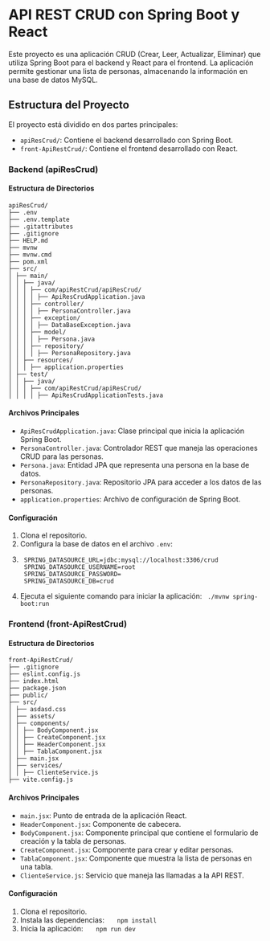 # API REST CRUD con Spring Boot y React

Este proyecto es una aplicación CRUD (Crear, Leer, Actualizar, Eliminar) que utiliza Spring Boot para el backend y React para el frontend. La aplicación permite gestionar una lista de personas, almacenando la información en una base de datos MySQL.

## Estructura del Proyecto

El proyecto está dividido en dos partes principales:

- `apiResCrud/`: Contiene el backend desarrollado con Spring Boot.
- `front-ApiRestCrud/`: Contiene el frontend desarrollado con React.

### Backend (apiResCrud)

#### Estructura de Directorios
```
apiResCrud/ 
├── .env 
├── .env.template 
├── .gitattributes 
├── .gitignore 
├── HELP.md 
├── mvnw 
├── mvnw.cmd 
├── pom.xml 
├── src/ 
│ ├── main/ 
│ │ ├── java/ 
│ │ │ ├── com/apiRestCrud/apiResCrud/ 
│ │ │ │ ├── ApiResCrudApplication.java 
│ │ │ ├── controller/ 
│ │ │ │ ├── PersonaController.java 
│ │ │ ├── exception/ 
│ │ │ │ ├── DataBaseException.java 
│ │ │ ├── model/ 
│ │ │ │ ├── Persona.java 
│ │ │ ├── repository/ 
│ │ │ │ ├── PersonaRepository.java 
│ │ ├── resources/ 
│ │ │ ├── application.properties 
│ ├── test/ 
│ │ ├── java/ 
│ │ │ ├── com/apiRestCrud/apiResCrud/ 
│ │ │ │ ├── ApiResCrudApplicationTests.java
```
#### Archivos Principales

- `ApiResCrudApplication.java`: Clase principal que inicia la aplicación Spring Boot.
- `PersonaController.java`: Controlador REST que maneja las operaciones CRUD para las personas.
- `Persona.java`: Entidad JPA que representa una persona en la base de datos.
- `PersonaRepository.java`: Repositorio JPA para acceder a los datos de las personas.
- `application.properties`: Archivo de configuración de Spring Boot.

#### Configuración

1. Clona el repositorio.
2. Configura la base de datos en el archivo `.env`:
3. ```
    SPRING_DATASOURCE_URL=jdbc:mysql://localhost:3306/crud
    SPRING_DATASOURCE_USERNAME=root
    SPRING_DATASOURCE_PASSWORD=
    SPRING_DATASOURCE_DB=crud
    ```
4. Ejecuta el siguiente comando para iniciar la aplicación:
   ``` ./mvnw spring-boot:run```

### Frontend (front-ApiRestCrud)

#### Estructura de Directorios
```
front-ApiRestCrud/ 
├── .gitignore 
├── eslint.config.js 
├── index.html 
├── package.json 
├── public/ 
├── src/ 
│ ├── asdasd.css 
│ ├── assets/ 
│ ├── components/ 
│ │ ├── BodyComponent.jsx 
│ │ ├── CreateComponent.jsx 
│ │ ├── HeaderComponent.jsx 
│ │ ├── TablaComponent.jsx 
│ ├── main.jsx 
│ ├── services/ 
│ │ ├── ClienteService.js 
├── vite.config.js
```
#### Archivos Principales

- `main.jsx`: Punto de entrada de la aplicación React.
- `HeaderComponent.jsx`: Componente de cabecera.
- `BodyComponent.jsx`: Componente principal que contiene el formulario de creación y la tabla de personas.
- `CreateComponent.jsx`: Componente para crear y editar personas.
- `TablaComponent.jsx`: Componente que muestra la lista de personas en una tabla.
- `ClienteService.js`: Servicio que maneja las llamadas a la API REST.

#### Configuración

1. Clona el repositorio.
2. Instala las dependencias: ```   npm install```
3. Inicia la aplicación: ```   npm run dev```
